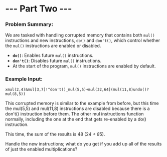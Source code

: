 # --- Part Two ---

### Problem Summary:
We are tasked with handling corrupted memory that contains both `mul()` instructions and new instructions, `do()` and `don't()`, which control whether the `mul()` instructions are enabled or disabled.

- **`do()`**: Enables future `mul()` instructions.
- **`don't()`**: Disables future `mul()` instructions.
- At the start of the program, `mul()` instructions are enabled by default.
  
### Example Input:
```plaintext
xmul(2,4)&mul[3,7]!^don't()_mul(5,5)+mul(32,64](mul(11,8)undo()?mul(8,5))
```

This corrupted memory is similar to the example from before, but this time the mul(5,5) and mul(11,8) instructions are disabled because there is a don't() instruction before them. The other mul instructions function normally, including the one at the end that gets re-enabled by a do() instruction.

This time, the sum of the results is 48 (2*4 + 8*5).

Handle the new instructions; what do you get if you add up all of the results of just the enabled multiplications?
